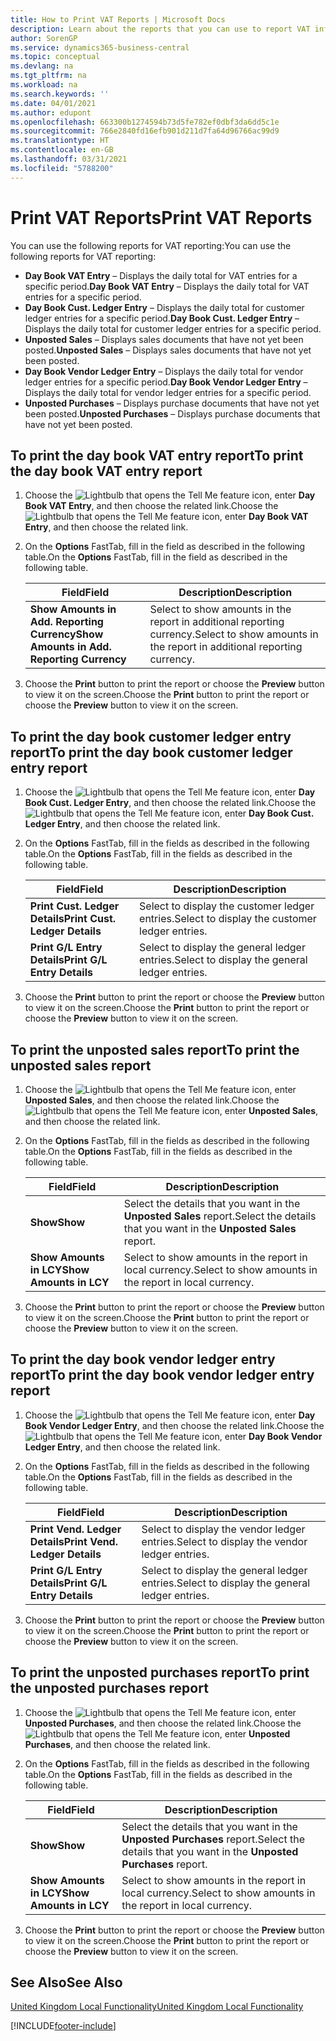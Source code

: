 ```yaml
---
title: How to Print VAT Reports | Microsoft Docs
description: Learn about the reports that you can use to report VAT information.
author: SorenGP
ms.service: dynamics365-business-central
ms.topic: conceptual
ms.devlang: na
ms.tgt_pltfrm: na
ms.workload: na
ms.search.keywords: ''
ms.date: 04/01/2021
ms.author: edupont
ms.openlocfilehash: 663300b1274594b73d5fe782ef0dbf3da6dd5c1e
ms.sourcegitcommit: 766e2840fd16efb901d211d7fa64d96766ac99d9
ms.translationtype: HT
ms.contentlocale: en-GB
ms.lasthandoff: 03/31/2021
ms.locfileid: "5788200"
---
```

# <a name="print-vat-reports"></a><span data-ttu-id="9c257-103">Print VAT Reports</span><span class="sxs-lookup"><span data-stu-id="9c257-103">Print VAT Reports</span></span>
<span data-ttu-id="9c257-104">You can use the following reports for VAT reporting:</span><span class="sxs-lookup"><span data-stu-id="9c257-104">You can use the following reports for VAT reporting:</span></span>  

-   <span data-ttu-id="9c257-105">**Day Book VAT Entry** – Displays the daily total for VAT entries for a specific period.</span><span class="sxs-lookup"><span data-stu-id="9c257-105">**Day Book VAT Entry** – Displays the daily total for VAT entries for a specific period.</span></span>  
-   <span data-ttu-id="9c257-106">**Day Book Cust. Ledger Entry** – Displays the daily total for customer ledger entries for a specific period.</span><span class="sxs-lookup"><span data-stu-id="9c257-106">**Day Book Cust. Ledger Entry** – Displays the daily total for customer ledger entries for a specific period.</span></span>  
-   <span data-ttu-id="9c257-107">**Unposted Sales** – Displays sales documents that have not yet been posted.</span><span class="sxs-lookup"><span data-stu-id="9c257-107">**Unposted Sales** – Displays sales documents that have not yet been posted.</span></span>  
-   <span data-ttu-id="9c257-108">**Day Book Vendor Ledger Entry** – Displays the daily total for vendor ledger entries for a specific period.</span><span class="sxs-lookup"><span data-stu-id="9c257-108">**Day Book Vendor Ledger Entry** – Displays the daily total for vendor ledger entries for a specific period.</span></span>  
-   <span data-ttu-id="9c257-109">**Unposted Purchases** – Displays purchase documents that have not yet been posted.</span><span class="sxs-lookup"><span data-stu-id="9c257-109">**Unposted Purchases** – Displays purchase documents that have not yet been posted.</span></span>  

## <a name="to-print-the-day-book-vat-entry-report"></a><span data-ttu-id="9c257-110">To print the day book VAT entry report</span><span class="sxs-lookup"><span data-stu-id="9c257-110">To print the day book VAT entry report</span></span>  

1.  <span data-ttu-id="9c257-111">Choose the ![Lightbulb that opens the Tell Me feature](../../media/ui-search/search_small.png "Tell me what you want to do") icon, enter **Day Book VAT Entry**, and then choose the related link.</span><span class="sxs-lookup"><span data-stu-id="9c257-111">Choose the ![Lightbulb that opens the Tell Me feature](../../media/ui-search/search_small.png "Tell me what you want to do") icon, enter **Day Book VAT Entry**, and then choose the related link.</span></span>  
2.  <span data-ttu-id="9c257-112">On the **Options** FastTab, fill in the field as described in the following table.</span><span class="sxs-lookup"><span data-stu-id="9c257-112">On the **Options** FastTab, fill in the field as described in the following table.</span></span>  

    |<span data-ttu-id="9c257-113">Field</span><span class="sxs-lookup"><span data-stu-id="9c257-113">Field</span></span>|<span data-ttu-id="9c257-114">Description</span><span class="sxs-lookup"><span data-stu-id="9c257-114">Description</span></span>|  
    |---------------------------------|---------------------------------------|  
    |<span data-ttu-id="9c257-115">**Show Amounts in Add. Reporting Currency**</span><span class="sxs-lookup"><span data-stu-id="9c257-115">**Show Amounts in Add. Reporting Currency**</span></span>|<span data-ttu-id="9c257-116">Select to show amounts in the report in additional reporting currency.</span><span class="sxs-lookup"><span data-stu-id="9c257-116">Select to show amounts in the report in additional reporting currency.</span></span>|  

3.  <span data-ttu-id="9c257-117">Choose the **Print** button to print the report or choose the **Preview** button to view it on the screen.</span><span class="sxs-lookup"><span data-stu-id="9c257-117">Choose the **Print** button to print the report or choose the **Preview** button to view it on the screen.</span></span>  

## <a name="to-print-the-day-book-customer-ledger-entry-report"></a><span data-ttu-id="9c257-118">To print the day book customer ledger entry report</span><span class="sxs-lookup"><span data-stu-id="9c257-118">To print the day book customer ledger entry report</span></span>  

1.  <span data-ttu-id="9c257-119">Choose the ![Lightbulb that opens the Tell Me feature](../../media/ui-search/search_small.png "Tell me what you want to do") icon, enter **Day Book Cust. Ledger Entry**, and then choose the related link.</span><span class="sxs-lookup"><span data-stu-id="9c257-119">Choose the ![Lightbulb that opens the Tell Me feature](../../media/ui-search/search_small.png "Tell me what you want to do") icon, enter **Day Book Cust. Ledger Entry**, and then choose the related link.</span></span>  
2.  <span data-ttu-id="9c257-120">On the **Options** FastTab, fill in the fields as described in the following table.</span><span class="sxs-lookup"><span data-stu-id="9c257-120">On the **Options** FastTab, fill in the fields as described in the following table.</span></span>  

    |<span data-ttu-id="9c257-121">Field</span><span class="sxs-lookup"><span data-stu-id="9c257-121">Field</span></span>|<span data-ttu-id="9c257-122">Description</span><span class="sxs-lookup"><span data-stu-id="9c257-122">Description</span></span>|  
    |---------------------------------|---------------------------------------|  
    |<span data-ttu-id="9c257-123">**Print Cust. Ledger Details**</span><span class="sxs-lookup"><span data-stu-id="9c257-123">**Print Cust. Ledger Details**</span></span>|<span data-ttu-id="9c257-124">Select to display the customer ledger entries.</span><span class="sxs-lookup"><span data-stu-id="9c257-124">Select to display the customer ledger entries.</span></span>|  
    |<span data-ttu-id="9c257-125">**Print G/L Entry Details**</span><span class="sxs-lookup"><span data-stu-id="9c257-125">**Print G/L Entry Details**</span></span>|<span data-ttu-id="9c257-126">Select to display the general ledger entries.</span><span class="sxs-lookup"><span data-stu-id="9c257-126">Select to display the general ledger entries.</span></span>|  

3.  <span data-ttu-id="9c257-127">Choose the **Print** button to print the report or choose the **Preview** button to view it on the screen.</span><span class="sxs-lookup"><span data-stu-id="9c257-127">Choose the **Print** button to print the report or choose the **Preview** button to view it on the screen.</span></span>  

## <a name="to-print-the-unposted-sales-report"></a><span data-ttu-id="9c257-128">To print the unposted sales report</span><span class="sxs-lookup"><span data-stu-id="9c257-128">To print the unposted sales report</span></span>  

1.  <span data-ttu-id="9c257-129">Choose the ![Lightbulb that opens the Tell Me feature](../../media/ui-search/search_small.png "Tell me what you want to do") icon, enter **Unposted Sales**, and then choose the related link.</span><span class="sxs-lookup"><span data-stu-id="9c257-129">Choose the ![Lightbulb that opens the Tell Me feature](../../media/ui-search/search_small.png "Tell me what you want to do") icon, enter **Unposted Sales**, and then choose the related link.</span></span>  
2.  <span data-ttu-id="9c257-130">On the **Options** FastTab, fill in the fields as described in the following table.</span><span class="sxs-lookup"><span data-stu-id="9c257-130">On the **Options** FastTab, fill in the fields as described in the following table.</span></span>  

    |<span data-ttu-id="9c257-131">Field</span><span class="sxs-lookup"><span data-stu-id="9c257-131">Field</span></span>|<span data-ttu-id="9c257-132">Description</span><span class="sxs-lookup"><span data-stu-id="9c257-132">Description</span></span>|  
    |---------------------------------|---------------------------------------|  
    |<span data-ttu-id="9c257-133">**Show**</span><span class="sxs-lookup"><span data-stu-id="9c257-133">**Show**</span></span>|<span data-ttu-id="9c257-134">Select the details that you want in the **Unposted Sales** report.</span><span class="sxs-lookup"><span data-stu-id="9c257-134">Select the details that you want in the **Unposted Sales** report.</span></span>|  
    |<span data-ttu-id="9c257-135">**Show Amounts in LCY**</span><span class="sxs-lookup"><span data-stu-id="9c257-135">**Show Amounts in LCY**</span></span>|<span data-ttu-id="9c257-136">Select to show amounts in the report in local currency.</span><span class="sxs-lookup"><span data-stu-id="9c257-136">Select to show amounts in the report in local currency.</span></span>|  

3.  <span data-ttu-id="9c257-137">Choose the **Print** button to print the report or choose the **Preview** button to view it on the screen.</span><span class="sxs-lookup"><span data-stu-id="9c257-137">Choose the **Print** button to print the report or choose the **Preview** button to view it on the screen.</span></span>  

## <a name="to-print-the-day-book-vendor-ledger-entry-report"></a><span data-ttu-id="9c257-138">To print the day book vendor ledger entry report</span><span class="sxs-lookup"><span data-stu-id="9c257-138">To print the day book vendor ledger entry report</span></span>  

1.  <span data-ttu-id="9c257-139">Choose the ![Lightbulb that opens the Tell Me feature](../../media/ui-search/search_small.png "Tell me what you want to do") icon, enter **Day Book Vendor Ledger Entry**, and then choose the related link.</span><span class="sxs-lookup"><span data-stu-id="9c257-139">Choose the ![Lightbulb that opens the Tell Me feature](../../media/ui-search/search_small.png "Tell me what you want to do") icon, enter **Day Book Vendor Ledger Entry**, and then choose the related link.</span></span>  
2.  <span data-ttu-id="9c257-140">On the **Options** FastTab, fill in the fields as described in the following table.</span><span class="sxs-lookup"><span data-stu-id="9c257-140">On the **Options** FastTab, fill in the fields as described in the following table.</span></span>  

    |<span data-ttu-id="9c257-141">Field</span><span class="sxs-lookup"><span data-stu-id="9c257-141">Field</span></span>|<span data-ttu-id="9c257-142">Description</span><span class="sxs-lookup"><span data-stu-id="9c257-142">Description</span></span>|  
    |---------------------------------|---------------------------------------|  
    |<span data-ttu-id="9c257-143">**Print Vend. Ledger Details**</span><span class="sxs-lookup"><span data-stu-id="9c257-143">**Print Vend. Ledger Details**</span></span>|<span data-ttu-id="9c257-144">Select to display the vendor ledger entries.</span><span class="sxs-lookup"><span data-stu-id="9c257-144">Select to display the vendor ledger entries.</span></span>|  
    |<span data-ttu-id="9c257-145">**Print G/L Entry Details**</span><span class="sxs-lookup"><span data-stu-id="9c257-145">**Print G/L Entry Details**</span></span>|<span data-ttu-id="9c257-146">Select to display the general ledger entries.</span><span class="sxs-lookup"><span data-stu-id="9c257-146">Select to display the general ledger entries.</span></span>|  

3.  <span data-ttu-id="9c257-147">Choose the **Print** button to print the report or choose the **Preview** button to view it on the screen.</span><span class="sxs-lookup"><span data-stu-id="9c257-147">Choose the **Print** button to print the report or choose the **Preview** button to view it on the screen.</span></span>  

## <a name="to-print-the-unposted-purchases-report"></a><span data-ttu-id="9c257-148">To print the unposted purchases report</span><span class="sxs-lookup"><span data-stu-id="9c257-148">To print the unposted purchases report</span></span>  

1.  <span data-ttu-id="9c257-149">Choose the ![Lightbulb that opens the Tell Me feature](../../media/ui-search/search_small.png "Tell me what you want to do") icon, enter **Unposted Purchases**, and then choose the related link.</span><span class="sxs-lookup"><span data-stu-id="9c257-149">Choose the ![Lightbulb that opens the Tell Me feature](../../media/ui-search/search_small.png "Tell me what you want to do") icon, enter **Unposted Purchases**, and then choose the related link.</span></span>  
2.  <span data-ttu-id="9c257-150">On the **Options** FastTab, fill in the fields as described in the following table.</span><span class="sxs-lookup"><span data-stu-id="9c257-150">On the **Options** FastTab, fill in the fields as described in the following table.</span></span>  

    |<span data-ttu-id="9c257-151">Field</span><span class="sxs-lookup"><span data-stu-id="9c257-151">Field</span></span>|<span data-ttu-id="9c257-152">Description</span><span class="sxs-lookup"><span data-stu-id="9c257-152">Description</span></span>|  
    |---------------------------------|---------------------------------------|  
    |<span data-ttu-id="9c257-153">**Show**</span><span class="sxs-lookup"><span data-stu-id="9c257-153">**Show**</span></span>|<span data-ttu-id="9c257-154">Select the details that you want in the **Unposted Purchases** report.</span><span class="sxs-lookup"><span data-stu-id="9c257-154">Select the details that you want in the **Unposted Purchases** report.</span></span>|  
    |<span data-ttu-id="9c257-155">**Show Amounts in LCY**</span><span class="sxs-lookup"><span data-stu-id="9c257-155">**Show Amounts in LCY**</span></span>|<span data-ttu-id="9c257-156">Select to show amounts in the report in local currency.</span><span class="sxs-lookup"><span data-stu-id="9c257-156">Select to show amounts in the report in local currency.</span></span>|  

3.  <span data-ttu-id="9c257-157">Choose the **Print** button to print the report or choose the **Preview** button to view it on the screen.</span><span class="sxs-lookup"><span data-stu-id="9c257-157">Choose the **Print** button to print the report or choose the **Preview** button to view it on the screen.</span></span>  

## <a name="see-also"></a><span data-ttu-id="9c257-158">See Also</span><span class="sxs-lookup"><span data-stu-id="9c257-158">See Also</span></span>  
[<span data-ttu-id="9c257-159">United Kingdom Local Functionality</span><span class="sxs-lookup"><span data-stu-id="9c257-159">United Kingdom Local Functionality</span></span>](united-kingdom-local-functionality.md)


[!INCLUDE[footer-include](../../includes/footer-banner.md)]